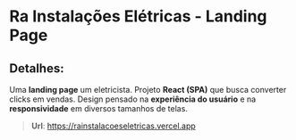 # Ra Instalações Elétricas - Landing Page

## Detalhes:
Uma **landing page** um eletricista. Projeto **React (SPA)** que busca converter clicks em vendas.
Design pensado na **experiência do usuário** e na **responsividade** em diversos tamanhos de telas.

> **Url**:
> https://rainstalacoeseletricas.vercel.app
